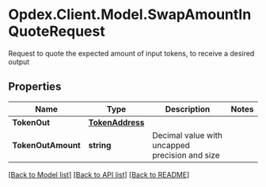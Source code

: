 # Opdex.Client.Model.SwapAmountInQuoteRequest
Request to quote the expected amount of input tokens, to receive a desired output

## Properties

Name | Type | Description | Notes
------------ | ------------- | ------------- | -------------
**TokenOut** | [**TokenAddress**](TokenAddress.md) |  | 
**TokenOutAmount** | **string** | Decimal value with uncapped precision and size | 

[[Back to Model list]](../README.md#documentation-for-models) [[Back to API list]](../README.md#documentation-for-api-endpoints) [[Back to README]](../README.md)

